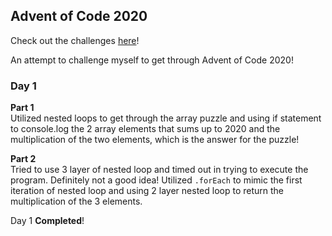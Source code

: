 ## Advent of Code 2020

Check out the challenges [here](https://adventofcode.com/2020/about)!

An attempt to challenge myself to get through Advent of Code 2020!

### **Day 1**

**Part 1** <br>
Utilized nested loops to get through the array puzzle and using if statement to console.log the 2 array elements that sums up to 2020 and the multiplication of the two elements, which is the answer for the puzzle! <br>

**Part 2** <br>
Tried to use 3 layer of nested loop and timed out in trying to execute the program. Definitely not a good idea! Utilized `.forEach` to mimic the first iteration of nested loop and using 2 layer nested loop to return the multiplication of the 3 elements. 


Day 1 **Completed**!